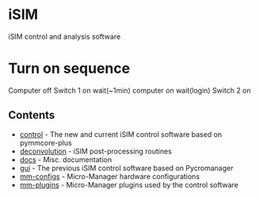 # iSIM

 iSIM control and analysis software 

# Turn on sequence
Computer off
Switch 1 on
wait(~1min)
computer on
wait(login)
Switch 2 on

 ## Contents

 - [control](control) - The new and current iSIM control software based on pymmcore-plus
 - [deconvolution](deconvolution/) - iSIM post-processing routines
 - [docs](docs/) - Misc. documentation
 - [gui](gui/) - The previous iSIM control software based on Pycromanager
 - [mm-configs](mm-configs/) - Micro-Manager hardware configurations
 - [mm-plugins](mm-plugins/) - Micro-Manager plugins used by the control software
